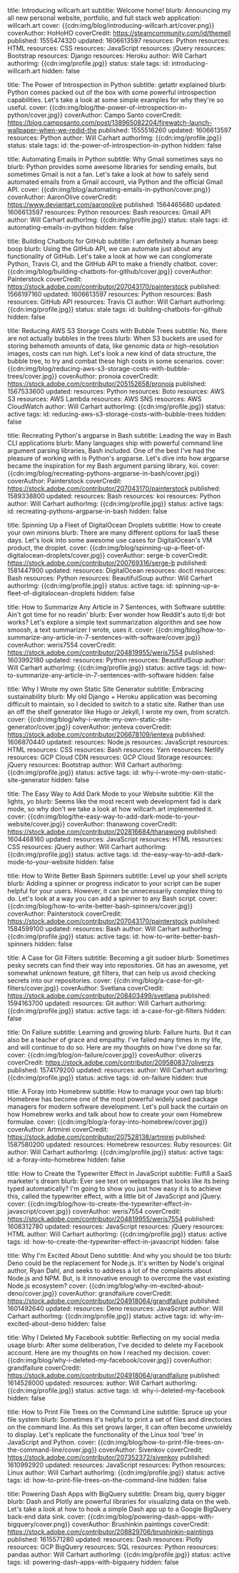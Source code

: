 title: Introducing willcarh.art
subtitle: Welcome home!
blurb: Announcing my all new personal website, portfolio, and full stack web application: willcarh.art
cover: {{cdn:img/blog/introducing-willcarh.art/cover.png}}
coverAuthor: HoHoHO
coverCredit: https://steamcommunity.com/id/themell
published: 1555474320
updated: 1606613597
resources: Python
resources: HTML
resources: CSS
resources: JavaScript
resources: jQuery
resources: Bootstrap
resources: Django
resources: Heroku
author: Will Carhart
authorImg: {{cdn:img/profile.jpg}}
status: stale
tags:
id: introducing-willcarh.art
hidden: false

title: The Power of Introspection in Python
subtitle: getattr explained
blurb: Python comes packed out of the box with some powerful introspection capabilities. Let's take a look at some simple examples for why they're so useful.
cover: {{cdn:img/blog/the-power-of-introspection-in-python/cover.jpg}}
coverAuthor: Campo Santo
coverCredit: https://blog.camposanto.com/post/138965082204/firewatch-launch-wallpaper-when-we-redid-the
published: 1555516260
updated: 1606613597
resources: Python
author: Will Carhart
authorImg: {{cdn:img/profile.jpg}}
status: stale
tags:
id: the-power-of-introspection-in-python
hidden: false

title: Automating Emails in Python
subtitle: Why Gmail sometimes says no
blurb: Python provides some awesome libraries for sending emails, but sometimes Gmail is not a fan. Let's take a look at how to safely send automated emails from a Gmail account, via Python and the official Gmail API.
cover: {{cdn:img/blog/automating-emails-in-python/cover.png}}
coverAuthor: AaronOlive
coverCredit: https://www.deviantart.com/aaronolive
published: 1564465680
updated: 1606613597
resources: Python
resources: Bash
resources: Gmail API
author: Will Carhart
authorImg: {{cdn:img/profile.jpg}}
status: stale
tags:
id: automating-emails-in-python
hidden: false

title: Building Chatbots for GitHub
subtitle: I am definitely a human beep boop
blurb: Using the GitHub API, we can automate just about any functionality of GitHub. Let's take a look at how we can conglomerate Python, Travis CI, and the GitHub API to make a friendly chatbot.
cover: {{cdn:img/blog/building-chatbots-for-github/cover.jpg}}
coverAuthor: Painterstock
coverCredit: https://stock.adobe.com/contributor/207043170/painterstock
published: 1566197160
updated: 1606613597
resources: Python
resources: Bash
resources: GitHub API
resources: Travis CI
author: Will Carhart
authorImg: {{cdn:img/profile.jpg}}
status: stale
tags:
id: building-chatbots-for-github
hidden: false

title: Reducing AWS S3 Storage Costs with Bubble Trees
subtitle: No, there are not actually bubbles in the trees
blurb: When S3 buckets are used for storing behemoth amounts of data, like genomic data or high-resolution images, costs can run high. Let's look a new kind of data structure, the bubble tree, to try and combat these high costs in some scenarios. 
cover: {{cdn:img/blog/reducing-aws-s3-storage-costs-with-bubble-trees/cover.jpg}}
coverAuthor: pronoia
coverCredit: https://stock.adobe.com/contributor/205152658/pronoia
published: 1567533600
updated:
resources: Python
resources: Boto
resources: AWS S3
resources: AWS Lambda
resources: AWS SNS
resources: AWS CloudWatch
author: Will Carhart
authorImg: {{cdn:img/profile.jpg}}
status: active
tags:
id: reducing-aws-s3-storage-costs-with-bubble-trees
hidden: false

title: Recreating Python's argparse in Bash
subtitle: Leading the way in Bash CLI applications
blurb: Many languages ship with powerful command line argument parsing libraries, Bash included. One of the best I've had the pleasure of working with is Python's argparse. Let's dive into how argparse became the inspiration for my Bash argument parsing library, koi.
cover: {{cdn:img/blog/recreating-pythons-argparse-in-bash/cover.jpg}}
coverAuthor: Painterstock
coverCredit: https://stock.adobe.com/contributor/207043170/painterstock
published: 1589338800
updated:
resources: Bash
resources: koi
resources: Python
author: Will Carhart
authorImg: {{cdn:img/profile.jpg}}
status: active
tags:
id: recreating-pythons-argparse-in-bash
hidden: false

title: Spinning Up a Fleet of DigitalOcean Droplets
subtitle: How to create your own minions
blurb: There are many different options for IaaS these days. Let's look into some awesome use cases for DigitalOcean's VM product, the droplet.
cover: {{cdn:img/blog/spinning-up-a-fleet-of-digitalocean-droplets/cover.jpg}}
coverAuthor: serge-b
coverCredit: https://stock.adobe.com/contributor/200769316/serge-b
published: 1581447900
updated:
resources: DigitalOcean
resources: doctl
resources: Bash
resources: Python
resources: BeautifulSoup
author: Will Carhart
authorImg: {{cdn:img/profile.jpg}}
status: active
tags:
id: spinning-up-a-fleet-of-digitalocean-droplets
hidden: false

title: How to Summarize Any Article in 7 Sentences, with Software
subtitle: Ain't got time for no readin'
blurb: Ever wonder how Reddit's auto tl;dr bot works? Let's explore a simple text summarization algorithm and see how smoosh, a text summarizer I wrote, uses it.
cover: {{cdn:img/blog/how-to-summarize-any-article-in-7-sentences-with-software/cover.jpg}}
coverAuthor: weris7554
coverCredit: https://stock.adobe.com/contributor/204819955/weris7554
published: 1603992180
updated: 
resources: Python
resources: BeautifulSoup
author: Will Carhart
authorImg: {{cdn:img/profile.jpg}}
status: active
tags:
id: how-to-summarize-any-article-in-7-sentences-with-software
hidden: false

title: Why I Wrote my own Static Site Generator
subtitle: Embracing sustainability
blurb: My old Django + Heroku application was becoming difficult to maintain, so I decided to switch to a static site. Rather than use an off the shelf generator like Hugo or Jekyll, I wrote my own, from scratch.
cover: {{cdn:img/blog/why-i-wrote-my-own-static-site-generator/cover.jpg}}
coverAuthor: jenteva
coverCredit: https://stock.adobe.com/contributor/206678109/jenteva
published: 1606870440
updated:
resources: Node.js
resources: JavaScript
resources: HTML
resources: CSS
resources: Bash
resources: Yarn
resources: Netlify
resources: GCP Cloud CDN
resources: GCP Cloud Storage
resources: jQuery
resources: Bootstrap
author: Will Carhart
authorImg: {{cdn:img/profile.jpg}}
status: active
tags:
id: why-i-wrote-my-own-static-site-generator
hidden: false

title: The Easy Way to Add Dark Mode to your Website
subtitle: Kill the lights, yo
blurb: Seems like the most recent web development fad is dark mode, so why don't we take a look at how willcarh.art implemented it.
cover: {{cdn:img/blog/the-easy-way-to-add-dark-mode-to-your-website/cover.jpg}}
coverAuthor: thanawong
coverCredit: https://stock.adobe.com/contributor/202816684/thanawong
published: 1604468160
updated:
resources: JavaScript
resources: HTML
resources: CSS
resources: jQuery
author: Will Carhart
authorImg: {{cdn:img/profile.jpg}}
status: active
tags:
id: the-easy-way-to-add-dark-mode-to-your-website
hidden: false

title: How to Write Better Bash Spinners
subtitle: Level up your shell scripts
blurb: Adding a spinner or progress indicator to your script can be super helpful for your users. However, it can be unnecessarily complex thing to do. Let's look at a way you can add a spinner to any Bash script.
cover: {{cdn:img/blog/how-to-write-better-bash-spinners/cover.jpg}}
coverAuthor: Painterstock
coverCredit: https://stock.adobe.com/contributor/207043170/painterstock
published: 1584599100
updated: 
resources: Bash
author: Will Carhart
authorImg: {{cdn:img/profile.jpg}}
status: active
tags:
id: how-to-write-better-bash-spinners
hidden: false

title: A Case for Git Filters
subtitle: Becoming a git sudoer
blurb: Sometimes pesky secrets can find their way into repositories. Git has an awesome, yet somewhat unknown feature, git filters, that can help us avoid checking secrets into our repositories.
cover: {{cdn:img/blog/a-case-for-git-filters/cover.jpg}}
coverAuthor: Svetlana
coverCredit: https://stock.adobe.com/contributor/208403499/svetlana
published: 1594163700
updated: 
resources: Git
author: Will Carhart
authorImg: {{cdn:img/profile.jpg}}
status: active
tags:
id: a-case-for-git-filters
hidden: false

title: On Failure
subtitle: Learning and growing
blurb: Failure hurts. But it can also be a teacher of grace and empathy. I've failed many times in my life, and will continue to do so. Here are my thoughts on how I've done so far.
cover: {{cdn:img/blog/on-failure/cover.jpg}}
coverAuthor: oliverzs
coverCredit: https://stock.adobe.com/contributor/209580837/oliverzs
published: 1574179200
updated:
resources:
author: Will Carhart
authorImg: {{cdn:img/profile.jpg}}
status: active
tags:
id: on-failure
hidden: true

title: A Foray into Homebrew
subtitle: How to manage your own tap
blurb: Homebrew has become one of the most powerful widely used package managers for modern software development. Let's pull back the curtain on how Homebrew works and talk about how to create your own Homebrew formulae.
cover: {{cdn:img/blog/a-foray-into-homebrew/cover.jpg}}
coverAuthor: Artmirei
coverCredit: https://stock.adobe.com/contributor/207528138/artmirei
published: 1587580200
updated:
resources: Homebrew
resources: Ruby
resources: Git
author: Will Carhart
authorImg: {{cdn:img/profile.jpg}}
status: active
tags:
id: a-foray-into-homebrew
hidden: false

title: How to Create the Typewriter Effect in JavaScript
subtitle: Fulfill a SaaS marketer's dream
blurb: Ever see text on webpages that looks like its being typed automatically? I'm going to show you just how easy it is to achieve this, called the typewriter effect, with a little bit of JavaScript and jQuery.
cover: {{cdn:img/blog/how-to-create-the-typewriter-effect-in-javascript/cover.jpg}}
coverAuthor: weris7554
coverCredit: https://stock.adobe.com/contributor/204819955/weris7554
published: 1608312780
updated:
resources: JavaScript
resources: jQuery
resources: HTML
author: Will Carhart
authorImg: {{cdn:img/profile.jpg}}
status: active
tags:
id: how-to-create-the-typewriter-effect-in-javascript
hidden: false

title: Why I'm Excited About Deno
subtitle: And why you should be too
blurb: Deno could be the replacement for Node.js. It's written by Node's original author, Ryan Dahl, and seeks to address a lot of the complaints about Node.js and NPM. But, is it innovative enough to overcome the vast existing Node.js ecosystem?
cover: {{cdn:img/blog/why-im-excited-about-deno/cover.jpg}}
coverAuthor: grandfailure
coverCredit: https://stock.adobe.com/contributor/204918064/grandfailure
published: 1601492640
updated:
resources: Deno
resources: JavaScript
author: Will Carhart
authorImg: {{cdn:img/profile.jpg}}
status: active
tags:
id: why-im-excited-about-deno
hidden: false

title: Why I Deleted My Facebook
subtitle: Reflecting on my social media usage
blurb: After some deliberation, I've decided to delete my Facebook account. Here are my thoughts on how I reached my decision.
cover: {{cdn:img/blog/why-i-deleted-my-facebook/cover.jpg}}
coverAuthor: grandfailure
coverCredit: https://stock.adobe.com/contributor/204918064/grandfailure
published: 1614528000
updated:
resources: 
author: Will Carhart
authorImg: {{cdn:img/profile.jpg}}
status: active
tags:
id: why-i-deleted-my-facebook
hidden: false

title: How to Print File Trees on the Command Line
subtitle: Spruce up your file system
blurb: Sometimes it's helpful to print a set of files and directories on the command line. As this set grows larger, it can often become unwieldy to display. Let's replicate the functionality of the Linux tool 'tree' in JavaScript and Python.
cover: {{cdn:img/blog/how-to-print-file-trees-on-the-command-line/cover.jpg}}
coverAuthor: Sivenkov
coverCredit: https://stock.adobe.com/contributor/207352372/sivenkov
published: 1610992920
updated:
resources: JavaScript
resources: Python
resources: Linux
author: Will Carhart
authorImg: {{cdn:img/profile.jpg}}
status: active
tags:
id: how-to-print-file-trees-on-the-command-line
hidden: false

title: Powering Dash Apps with BigQuery
subtitle: Dream big, query bigger
blurb: Dash and Plotly are powerful libraries for visualizing data on the web. Let's take a look at how to hook a simple Dash app up to a Google BigQuery back-end data sink.
cover: {{cdn:img/blog/powering-dash-apps-with-bigquery/cover.png}}
coverAuthor: Brushinkin paintings
coverCredit: https://stock.adobe.com/contributor/208829706/brushinkin-paintings
published: 1615571280
updated:
resources: Dash
resources: Plotly
resources: GCP BigQuery
resources: SQL
resources: Python
resources: pandas
author: Will Carhart
authorImg: {{cdn:img/profile.jpg}}
status: active
tags:
id: powering-dash-apps-with-bigquery
hidden: false
